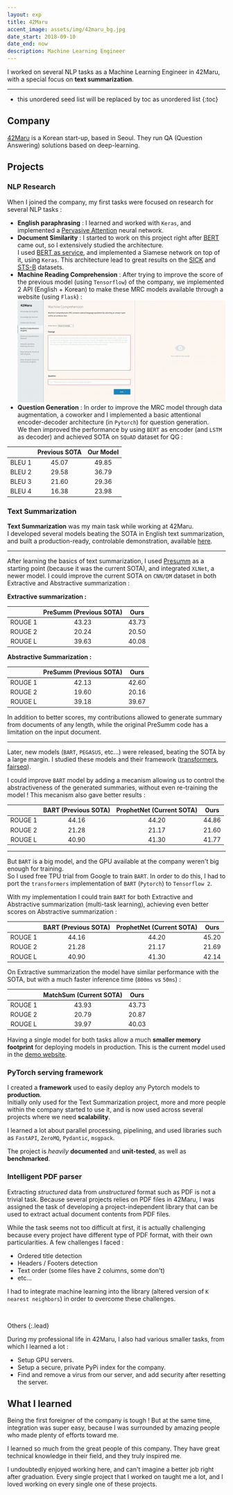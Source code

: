```yaml
---
layout: exp
title: 42Maru
accent_image: assets/img/42maru_bg.jpg
date_start: 2018-09-10
date_end: now
description: Machine Learning Engineer
---
```


I worked on several NLP tasks as a Machine Learning Engineer in 42Maru, with a special focus on **text summarization**.

---

* this unordered seed list will be replaced by toc as unordered list
{:toc}

## Company

[42Maru](https://www.42maru.ai/) is a Korean start-up, based in Seoul. They run QA (Question Answering) solutions based on deep-learning. 

## Projects

### NLP Research

When I joined the company, my first tasks were focused on research for several NLP tasks :

* **English paraphrasing** : I learned and worked with `Keras`, and implemented a [Pervasive Attention](https://arxiv.org/abs/1808.03867) neural network.
* **Document Similarity** : I started to work on this project right after [BERT](https://github.com/google-research/bert) came out, so I extensively studied the architecture.  
I used [BERT as service](https://github.com/hanxiao/bert-as-service), and implemented a Siamese network on top of it, using `Keras`. This architecture lead to great results on the [SICK](http://clic.cimec.unitn.it/composes/sick.html) and [STS-B](http://ixa2.si.ehu.es/stswiki/index.php/STSbenchmark) datasets.
* **Machine Reading Comprehension** : After trying to improve the score of the previous model (using `Tensorflow`) of the company, we implemented 2 API (English + Korean) to make these MRC models available through a website (using `Flask`) :  
![](/assets/img/experience/mrc.gif)
* **Question Generation** : In order to improve the MRC model through data augmentation, a coworker and I implemented a basic attentional encoder-decoder architecture (in `Pytorch`) for question generation.  
We then improved the performance by using `BERT` as encoder (and `LSTM` as decoder) and achieved SOTA on `SQuAD` dataset for QG :

|        | Previous SOTA | Our Model |
|:------:|:-------------:|:---------:|
| BLEU 1 |     45.07     |   49.85   |
| BLEU 2 |     29.58     |   36.79   |
| BLEU 3 |     21.60     |   29.36   |
| BLEU 4 |     16.38     |   23.98   |

### Text Summarization

**Text Summarization** was my main task while working at 42Maru.  
I developed several models beating the SOTA in English text summarization, and built a production-ready, controlable demonstration, available [here](http://dev.42maru.com:4042/).

---

After learning the basics of text summarization, I used [Presumm](https://github.com/nlpyang/PreSumm) as a starting point (because it was the current SOTA), and integrated `XLNet`, a newer model. I could improve the current SOTA on `CNN/DM` dataset in both Extractive and Abstractive summarization :

**Extractive summarization :**

|         | PreSumm (Previous SOTA) |  Ours  |
|:-------:|:-----------------------:|:------:|
| ROUGE 1 |        43.23            | 43.73  |
| ROUGE 2 |        20.24            | 20.50  |
| ROUGE L |        39.63            | 40.08  |

**Abstractive Summarization :**

|         | PreSumm (Previous SOTA) |  Ours  |
|:-------:|:-----------------------:|:------:|
| ROUGE 1 |        42.13            | 42.60  |
| ROUGE 2 |        19.60            | 20.16  |
| ROUGE L |        39.18            | 39.67  |

In addition to better scores, my contributions allowed to generate summary from documents of any length, while the original PreSumm code has a limitation on the input document.

---

Later, new models (`BART`, `PEGASUS`, etc...) were released, beating the SOTA by a large margin. I studied these models and their framework ([transformers](https://github.com/huggingface/transformers), [fairseq](https://github.com/pytorch/fairseq)).

I could improve `BART` model by adding a mecanism allowing us to control the abstractiveness of the generated summaries, without even re-training the model ! This mecanism also gave better results : 

|         |   BART (Previous SOTA)  |  ProphetNet (Current SOTA) |  Ours  |
|:-------:|:-----------------------:|:-----------------------:|:------:|
| ROUGE 1 |        44.16            |        44.20            | 44.86  |
| ROUGE 2 |        21.28            |        21.17            | 21.60  |
| ROUGE L |        40.90            |        41.30            | 41.77  |

---

But `BART` is a big model, and the GPU available at the company weren't big enough for training.  
So I used free TPU trial from Google to train `BART`. In order to do this, I had to port the `transformers` implementation of `BART` (`Pytorch`) to `Tensorflow 2`.

With my implementation I could train `BART` for both Extractive and Abstractive summarization (multi-task learning), achieving even better scores on Abstractive summarization :

|         |   BART (Previous SOTA)  |  ProphetNet (Current SOTA) |  Ours  |
|:-------:|:-----------------------:|:-----------------------:|:------:|
| ROUGE 1 |        44.16            |        44.20            | 45.20  |
| ROUGE 2 |        21.28            |        21.17            | 21.69  |
| ROUGE L |        40.90            |        41.30            | 42.14  |

On Extractive summarization the model have similar performance with the SOTA, but with a much faster inference time (`800ms` vs `50ms`) :

|         |   MatchSum (Current SOTA) |  Ours  |
|:-------:|:-------------------------:|:------:|
| ROUGE 1 |         43.93             | 43.73  |
| ROUGE 2 |         20.79             | 20.87  |
| ROUGE L |         39.97             | 40.03  |

Having a single model for both tasks allow a much **smaller memory footprint** for deploying models in production. This is the current model used in the [demo website](http://dev.42maru.com:4042/).

### PyTorch serving framework

I created a **framework** used to easily deploy any Pytorch models to **production**.  
Initially only used for the Text Summarization project, more and more people within the company started to use it, and is now used across several projects where we need **scalability**.

I learned a lot about parallel processing, pipelining, and used libraries such as `FastAPI`, `ZeroMQ`, `Pydantic`, `msgpack`.

The project is _heavily_ **documented** and **unit-tested**, as well as **benchmarked**.

### Intelligent PDF parser

Extracting _structured_ data from _unstructured_ format such as PDF is not a trivial task. Because several projects relies on PDF files in 42Maru, I was assigned the task of developing a project-independent library that can be used to extract actual document contents from PDF files.

While the task seems not too difficult at first, it is actually challenging because every project have different type of PDF format, with their own particularities. A few challenges I faced :
* Ordered title detection
* Headers / Footers detection
* Text order (some files have 2 columns, some don't)
* etc...

I had to integrate machine learning into the library (altered version of `K nearest neighbors`) in order to overcome these challenges.

&nbsp;

Others
{:.lead}

During my professional life in 42Maru, I also had various smaller tasks, from which I learned a lot :

* Setup GPU servers.
* Setup a secure, private PyPi index for the company.
* Find and remove a virus from our server, and add security after resetting the server.

## What I learned

Being the first foreigner of the company is tough ! But at the same time, integration was super easy, because I was surrounded by amazing people who made plenty of efforts toward me.

I learned so much from the great people of this company. They have great technical knowledge in their field, and they truly inspired me.

I undoubtedly enjoyed working here, and can't imagine a better job right after graduation. Every single project that I worked on taught me a lot, and I loved working on every single one of these projects. 
